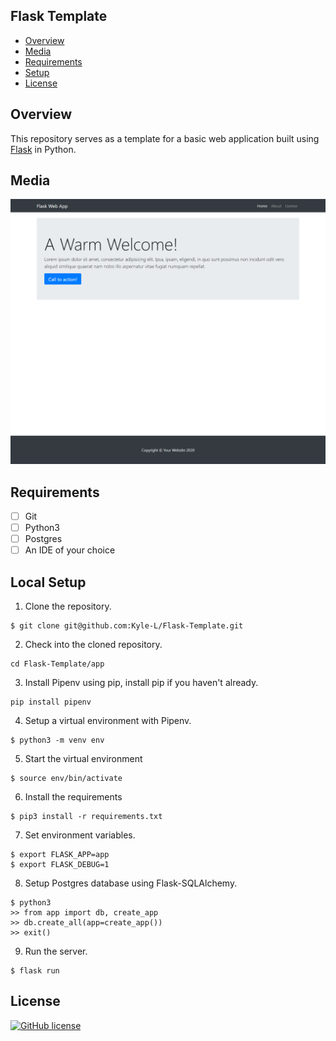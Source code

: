 ## Flask Template

- [Overview](#overview)
- [Media](#media)
- [Requirements](#requirements)
- [Setup](#setup)
- [License](#license)

<a name="overview"/></a>
## Overview
This repository serves as a template for a basic web application built using [Flask](https://flask.palletsprojects.com/en/1.1.x/) in Python.

<a name="media"/></a>
## Media
![Screennshot of homepage](docs/screenshots/screenshot-home.png)

<a name="requirements"/></a>
## Requirements
- [ ] Git
- [ ] Python3
- [ ] Postgres
- [ ] An IDE of your choice

<a name="setup"/></a>
## Local Setup
1. Clone the repository.
```
$ git clone git@github.com:Kyle-L/Flask-Template.git
```

2. Check into the cloned repository.
```
cd Flask-Template/app
```

3. Install Pipenv using pip, install pip if you haven't already.
```
pip install pipenv
```

4. Setup a virtual environment with Pipenv.
```
$ python3 -m venv env
```

5. Start the virtual environment
```
$ source env/bin/activate
```

6. Install the requirements
```
$ pip3 install -r requirements.txt
```

7. Set environment variables.
```
$ export FLASK_APP=app
$ export FLASK_DEBUG=1
```

8. Setup Postgres database using Flask-SQLAlchemy.
```
$ python3
>> from app import db, create_app
>> db.create_all(app=create_app())
>> exit()
```

9. Run the server.
```
$ flask run
```

<a name="license"></a>
## License
[![GitHub license](https://img.shields.io/badge/license-MIT-blue.svg)](LICENSE)
